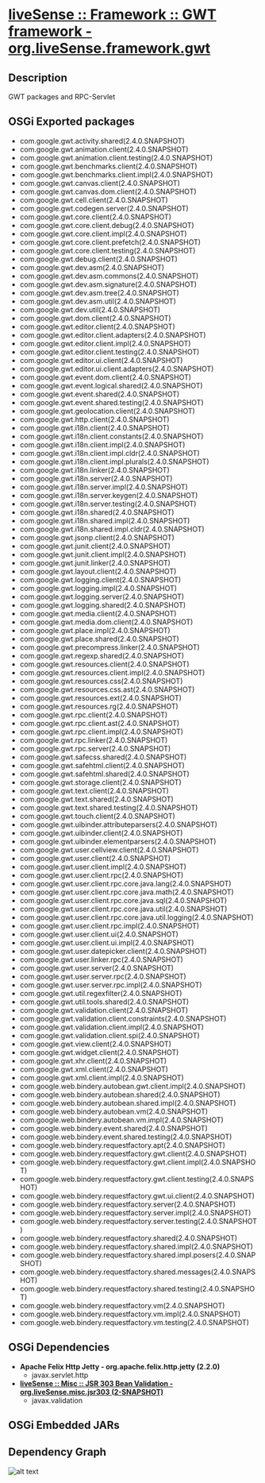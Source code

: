 # [liveSense :: Framework :: GWT framework - org.liveSense.framework.gwt](http://github.com/liveSense/org.liveSense.framework.gwt)

## Description
GWT packages and RPC-Servlet

## OSGi Exported packages
* com.google.gwt.activity.shared(2.4.0.SNAPSHOT)
* com.google.gwt.animation.client(2.4.0.SNAPSHOT)
* com.google.gwt.animation.client.testing(2.4.0.SNAPSHOT)
* com.google.gwt.benchmarks.client(2.4.0.SNAPSHOT)
* com.google.gwt.benchmarks.client.impl(2.4.0.SNAPSHOT)
* com.google.gwt.canvas.client(2.4.0.SNAPSHOT)
* com.google.gwt.canvas.dom.client(2.4.0.SNAPSHOT)
* com.google.gwt.cell.client(2.4.0.SNAPSHOT)
* com.google.gwt.codegen.server(2.4.0.SNAPSHOT)
* com.google.gwt.core.client(2.4.0.SNAPSHOT)
* com.google.gwt.core.client.debug(2.4.0.SNAPSHOT)
* com.google.gwt.core.client.impl(2.4.0.SNAPSHOT)
* com.google.gwt.core.client.prefetch(2.4.0.SNAPSHOT)
* com.google.gwt.core.client.testing(2.4.0.SNAPSHOT)
* com.google.gwt.debug.client(2.4.0.SNAPSHOT)
* com.google.gwt.dev.asm(2.4.0.SNAPSHOT)
* com.google.gwt.dev.asm.commons(2.4.0.SNAPSHOT)
* com.google.gwt.dev.asm.signature(2.4.0.SNAPSHOT)
* com.google.gwt.dev.asm.tree(2.4.0.SNAPSHOT)
* com.google.gwt.dev.asm.util(2.4.0.SNAPSHOT)
* com.google.gwt.dev.util(2.4.0.SNAPSHOT)
* com.google.gwt.dom.client(2.4.0.SNAPSHOT)
* com.google.gwt.editor.client(2.4.0.SNAPSHOT)
* com.google.gwt.editor.client.adapters(2.4.0.SNAPSHOT)
* com.google.gwt.editor.client.impl(2.4.0.SNAPSHOT)
* com.google.gwt.editor.client.testing(2.4.0.SNAPSHOT)
* com.google.gwt.editor.ui.client(2.4.0.SNAPSHOT)
* com.google.gwt.editor.ui.client.adapters(2.4.0.SNAPSHOT)
* com.google.gwt.event.dom.client(2.4.0.SNAPSHOT)
* com.google.gwt.event.logical.shared(2.4.0.SNAPSHOT)
* com.google.gwt.event.shared(2.4.0.SNAPSHOT)
* com.google.gwt.event.shared.testing(2.4.0.SNAPSHOT)
* com.google.gwt.geolocation.client(2.4.0.SNAPSHOT)
* com.google.gwt.http.client(2.4.0.SNAPSHOT)
* com.google.gwt.i18n.client(2.4.0.SNAPSHOT)
* com.google.gwt.i18n.client.constants(2.4.0.SNAPSHOT)
* com.google.gwt.i18n.client.impl(2.4.0.SNAPSHOT)
* com.google.gwt.i18n.client.impl.cldr(2.4.0.SNAPSHOT)
* com.google.gwt.i18n.client.impl.plurals(2.4.0.SNAPSHOT)
* com.google.gwt.i18n.linker(2.4.0.SNAPSHOT)
* com.google.gwt.i18n.server(2.4.0.SNAPSHOT)
* com.google.gwt.i18n.server.impl(2.4.0.SNAPSHOT)
* com.google.gwt.i18n.server.keygen(2.4.0.SNAPSHOT)
* com.google.gwt.i18n.server.testing(2.4.0.SNAPSHOT)
* com.google.gwt.i18n.shared(2.4.0.SNAPSHOT)
* com.google.gwt.i18n.shared.impl(2.4.0.SNAPSHOT)
* com.google.gwt.i18n.shared.impl.cldr(2.4.0.SNAPSHOT)
* com.google.gwt.jsonp.client(2.4.0.SNAPSHOT)
* com.google.gwt.junit.client(2.4.0.SNAPSHOT)
* com.google.gwt.junit.client.impl(2.4.0.SNAPSHOT)
* com.google.gwt.junit.linker(2.4.0.SNAPSHOT)
* com.google.gwt.layout.client(2.4.0.SNAPSHOT)
* com.google.gwt.logging.client(2.4.0.SNAPSHOT)
* com.google.gwt.logging.impl(2.4.0.SNAPSHOT)
* com.google.gwt.logging.server(2.4.0.SNAPSHOT)
* com.google.gwt.logging.shared(2.4.0.SNAPSHOT)
* com.google.gwt.media.client(2.4.0.SNAPSHOT)
* com.google.gwt.media.dom.client(2.4.0.SNAPSHOT)
* com.google.gwt.place.impl(2.4.0.SNAPSHOT)
* com.google.gwt.place.shared(2.4.0.SNAPSHOT)
* com.google.gwt.precompress.linker(2.4.0.SNAPSHOT)
* com.google.gwt.regexp.shared(2.4.0.SNAPSHOT)
* com.google.gwt.resources.client(2.4.0.SNAPSHOT)
* com.google.gwt.resources.client.impl(2.4.0.SNAPSHOT)
* com.google.gwt.resources.css(2.4.0.SNAPSHOT)
* com.google.gwt.resources.css.ast(2.4.0.SNAPSHOT)
* com.google.gwt.resources.ext(2.4.0.SNAPSHOT)
* com.google.gwt.resources.rg(2.4.0.SNAPSHOT)
* com.google.gwt.rpc.client(2.4.0.SNAPSHOT)
* com.google.gwt.rpc.client.ast(2.4.0.SNAPSHOT)
* com.google.gwt.rpc.client.impl(2.4.0.SNAPSHOT)
* com.google.gwt.rpc.linker(2.4.0.SNAPSHOT)
* com.google.gwt.rpc.server(2.4.0.SNAPSHOT)
* com.google.gwt.safecss.shared(2.4.0.SNAPSHOT)
* com.google.gwt.safehtml.client(2.4.0.SNAPSHOT)
* com.google.gwt.safehtml.shared(2.4.0.SNAPSHOT)
* com.google.gwt.storage.client(2.4.0.SNAPSHOT)
* com.google.gwt.text.client(2.4.0.SNAPSHOT)
* com.google.gwt.text.shared(2.4.0.SNAPSHOT)
* com.google.gwt.text.shared.testing(2.4.0.SNAPSHOT)
* com.google.gwt.touch.client(2.4.0.SNAPSHOT)
* com.google.gwt.uibinder.attributeparsers(2.4.0.SNAPSHOT)
* com.google.gwt.uibinder.client(2.4.0.SNAPSHOT)
* com.google.gwt.uibinder.elementparsers(2.4.0.SNAPSHOT)
* com.google.gwt.user.cellview.client(2.4.0.SNAPSHOT)
* com.google.gwt.user.client(2.4.0.SNAPSHOT)
* com.google.gwt.user.client.impl(2.4.0.SNAPSHOT)
* com.google.gwt.user.client.rpc(2.4.0.SNAPSHOT)
* com.google.gwt.user.client.rpc.core.java.lang(2.4.0.SNAPSHOT)
* com.google.gwt.user.client.rpc.core.java.math(2.4.0.SNAPSHOT)
* com.google.gwt.user.client.rpc.core.java.sql(2.4.0.SNAPSHOT)
* com.google.gwt.user.client.rpc.core.java.util(2.4.0.SNAPSHOT)
* com.google.gwt.user.client.rpc.core.java.util.logging(2.4.0.SNAPSHOT)
* com.google.gwt.user.client.rpc.impl(2.4.0.SNAPSHOT)
* com.google.gwt.user.client.ui(2.4.0.SNAPSHOT)
* com.google.gwt.user.client.ui.impl(2.4.0.SNAPSHOT)
* com.google.gwt.user.datepicker.client(2.4.0.SNAPSHOT)
* com.google.gwt.user.linker.rpc(2.4.0.SNAPSHOT)
* com.google.gwt.user.server(2.4.0.SNAPSHOT)
* com.google.gwt.user.server.rpc(2.4.0.SNAPSHOT)
* com.google.gwt.user.server.rpc.impl(2.4.0.SNAPSHOT)
* com.google.gwt.util.regexfilter(2.4.0.SNAPSHOT)
* com.google.gwt.util.tools.shared(2.4.0.SNAPSHOT)
* com.google.gwt.validation.client(2.4.0.SNAPSHOT)
* com.google.gwt.validation.client.constraints(2.4.0.SNAPSHOT)
* com.google.gwt.validation.client.impl(2.4.0.SNAPSHOT)
* com.google.gwt.validation.client.spi(2.4.0.SNAPSHOT)
* com.google.gwt.view.client(2.4.0.SNAPSHOT)
* com.google.gwt.widget.client(2.4.0.SNAPSHOT)
* com.google.gwt.xhr.client(2.4.0.SNAPSHOT)
* com.google.gwt.xml.client(2.4.0.SNAPSHOT)
* com.google.gwt.xml.client.impl(2.4.0.SNAPSHOT)
* com.google.web.bindery.autobean.gwt.client.impl(2.4.0.SNAPSHOT)
* com.google.web.bindery.autobean.shared(2.4.0.SNAPSHOT)
* com.google.web.bindery.autobean.shared.impl(2.4.0.SNAPSHOT)
* com.google.web.bindery.autobean.vm(2.4.0.SNAPSHOT)
* com.google.web.bindery.autobean.vm.impl(2.4.0.SNAPSHOT)
* com.google.web.bindery.event.shared(2.4.0.SNAPSHOT)
* com.google.web.bindery.event.shared.testing(2.4.0.SNAPSHOT)
* com.google.web.bindery.requestfactory.apt(2.4.0.SNAPSHOT)
* com.google.web.bindery.requestfactory.gwt.client(2.4.0.SNAPSHOT)
* com.google.web.bindery.requestfactory.gwt.client.impl(2.4.0.SNAPSHOT)
* com.google.web.bindery.requestfactory.gwt.client.testing(2.4.0.SNAPSHOT)
* com.google.web.bindery.requestfactory.gwt.ui.client(2.4.0.SNAPSHOT)
* com.google.web.bindery.requestfactory.server(2.4.0.SNAPSHOT)
* com.google.web.bindery.requestfactory.server.impl(2.4.0.SNAPSHOT)
* com.google.web.bindery.requestfactory.server.testing(2.4.0.SNAPSHOT)
* com.google.web.bindery.requestfactory.shared(2.4.0.SNAPSHOT)
* com.google.web.bindery.requestfactory.shared.impl(2.4.0.SNAPSHOT)
* com.google.web.bindery.requestfactory.shared.impl.posers(2.4.0.SNAPSHOT)
* com.google.web.bindery.requestfactory.shared.messages(2.4.0.SNAPSHOT)
* com.google.web.bindery.requestfactory.shared.testing(2.4.0.SNAPSHOT)
* com.google.web.bindery.requestfactory.vm(2.4.0.SNAPSHOT)
* com.google.web.bindery.requestfactory.vm.impl(2.4.0.SNAPSHOT)
* com.google.web.bindery.requestfactory.vm.testing(2.4.0.SNAPSHOT)

## OSGi Dependencies
* __Apache Felix Http Jetty - org.apache.felix.http.jetty (2.2.0)__
	* javax.servlet.http
* __[liveSense :: Misc :: JSR 303 Bean Validation - org.liveSense.misc.jsr303 (2-SNAPSHOT)](http://github.com/liveSense/org.liveSense.misc.jsr303)__
	* javax.validation

## OSGi Embedded JARs

## Dependency Graph
![alt text](http://raw.github.com.everydayimmirror.in/liveSense/org.liveSense.framework.gwt/master/osgidependencies.svg "")
